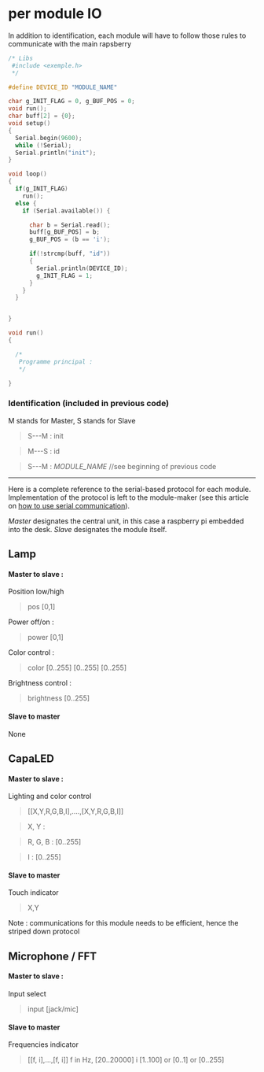 # per module IO
In addition to identification, each module will have to follow those rules to communicate with the main rapsberry

```C
/* Libs 
 #include <exemple.h>
 */

#define DEVICE_ID "MODULE_NAME"

char g_INIT_FLAG = 0, g_BUF_POS = 0;
void run();
char buff[2] = {0};
void setup()
{
  Serial.begin(9600);
  while (!Serial);
  Serial.println("init");
}

void loop()
{
  if(g_INIT_FLAG)
    run();
  else {
    if (Serial.available()) {

      char b = Serial.read();
      buff[g_BUF_POS] = b;    
      g_BUF_POS = (b == 'i');

      if(!strcmp(buff, "id"))
      {
        Serial.println(DEVICE_ID);
        g_INIT_FLAG = 1;
      }
    }
  }


} 

void run()
{

  /* 
   Programme principal : 
   */

}

```


### Identification (included in previous code)

M stands for Master, S stands for Slave

> S---M : init

> M---S : id

> S---M : *MODULE_NAME* //see beginning of previous code

------------------------------

Here is a complete reference to the serial-based protocol for each module. Implementation of the protocol is left to the module-maker (see this article on [how to use serial communication](https://arduinobasics.blogspot.fr/2012/07/arduino-basics-simple-arduino-serial.html)).

*Master* designates the central unit, in this case a raspberry pi embedded into the desk.
*Slave* designates the module itself.

## Lamp

#### Master to slave : 

Position low/high
> pos [0,1]

Power off/on : 
> power [0,1]

Color control : 
> color [0..255] [0..255] [0..255]

Brightness control : 
> brightness [0..255]

#### Slave to master

None

## CapaLED

#### Master to slave : 

Lighting and color control
> [[X,Y,R,G,B,I],....,[X,Y,R,G,B,I]]

> X, Y :

> R, G, B : [0..255]

> I : [0..255]

#### Slave to master

Touch indicator
> X,Y

Note : communications for this module needs to be efficient, hence the striped down protocol

## Microphone / FFT

#### Master to slave : 

Input select
> input [jack/mic]

#### Slave to master

Frequencies indicator
> [[f, i],...,[f, i]]
> f in Hz, [20..20000]
> i [1..100] or [0..1] or [0..255]



